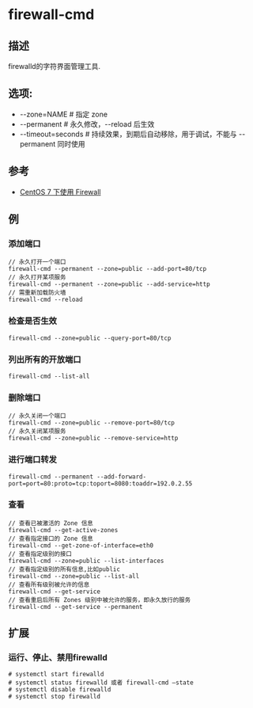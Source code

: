# firewall-cmd

## 描述

firewalld的字符界面管理工具.

## 选项:
- --zone=NAME          # 指定 zone
- --permanent          # 永久修改，--reload 后生效
- --timeout=seconds    # 持续效果，到期后自动移除，用于调试，不能与 --permanent 同时使用

## 参考
- [CentOS 7 下使用 Firewall](https://havee.me/linux/2015-01/using-firewalls-on-centos-7.html)

## 例

### 添加端口
```
// 永久打开一个端口
firewall-cmd --permanent --zone=public --add-port=80/tcp
// 永久打开某项服务
firewall-cmd --permanent --zone=public --add-service=http
// 需重新加载防火墙
firewall-cmd --reload
```

### 检查是否生效
```
firewall-cmd --zone=public --query-port=80/tcp
```

### 列出所有的开放端口
```
firewall-cmd --list-all
```

### 删除端口
```
// 永久关闭一个端口
firewall-cmd --zone=public --remove-port=80/tcp
// 永久关闭某项服务
firewall-cmd --zone=public --remove-service=http
```

### 进行端口转发
```
firewall-cmd --permanent --add-forward-port=port=80:proto=tcp:toport=8080:toaddr=192.0.2.55
```

### 查看
```
// 查看已被激活的 Zone 信息
firewall-cmd --get-active-zones
// 查看指定接口的 Zone 信息
firewall-cmd --get-zone-of-interface=eth0
// 查看指定级别的接口
firewall-cmd --zone=public --list-interfaces
// 查看指定级别的所有信息,比如public
firewall-cmd --zone=public --list-all
// 查看所有级别被允许的信息
firewall-cmd --get-service
// 查看重启后所有 Zones 级别中被允许的服务，即永久放行的服务
firewall-cmd --get-service --permanent
```

## 扩展

### 运行、停止、禁用firewalld
```
# systemctl start firewalld
# systemctl status firewalld 或者 firewall-cmd –state
# systemctl disable firewalld
# systemctl stop firewalld
```
